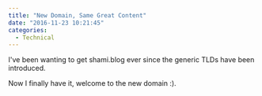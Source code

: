 ```yaml
---
title: "New Domain, Same Great Content"
date: "2016-11-23 10:21:45"
categories:
  - Technical
---
```


I've been wanting to get shami.blog ever since the generic TLDs have been introduced.

Now I finally have it, welcome to the new domain :).
<!--more-->